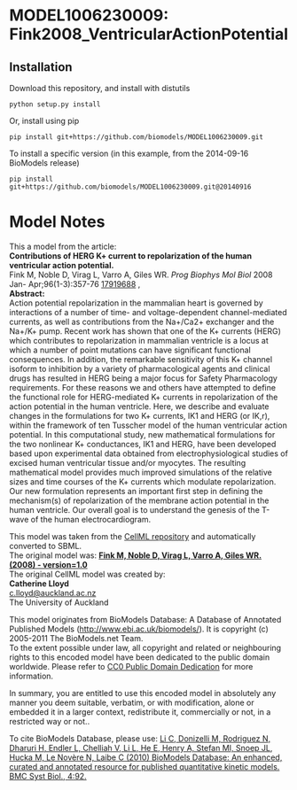# MODEL1006230009: Fink2008_VentricularActionPotential

## Installation

Download this repository, and install with distutils

`python setup.py install`

Or, install using pip

`pip install git+https://github.com/biomodels/MODEL1006230009.git`

To install a specific version (in this example, from the 2014-09-16 BioModels release)

`pip install git+https://github.com/biomodels/MODEL1006230009.git@20140916`


# Model Notes


This a model from the article:  
**Contributions of HERG K+ current to repolarization of the human ventricular action potential.**   
Fink M, Noble D, Virag L, Varro A, Giles WR. _Prog Biophys Mol Biol_ 2008 Jan-
Apr;96(1-3):357-76 [17919688](http://www.ncbi.nlm.nih.gov/pubmed/17919688) ,  
**Abstract:**   
Action potential repolarization in the mammalian heart is governed by
interactions of a number of time- and voltage-dependent channel-mediated
currents, as well as contributions from the Na+/Ca2+ exchanger and the Na+/K+
pump. Recent work has shown that one of the K+ currents (HERG) which
contributes to repolarization in mammalian ventricle is a locus at which a
number of point mutations can have significant functional consequences. In
addition, the remarkable sensitivity of this K+ channel isoform to inhibition
by a variety of pharmacological agents and clinical drugs has resulted in HERG
being a major focus for Safety Pharmacology requirements. For these reasons we
and others have attempted to define the functional role for HERG-mediated K+
currents in repolarization of the action potential in the human ventricle.
Here, we describe and evaluate changes in the formulations for two K+
currents, IK1 and HERG (or IK,r), within the framework of ten Tusscher model
of the human ventricular action potential. In this computational study, new
mathematical formulations for the two nonlinear K+ conductances, IK1 and HERG,
have been developed based upon experimental data obtained from
electrophysiological studies of excised human ventricular tissue and/or
myocytes. The resulting mathematical model provides much improved simulations
of the relative sizes and time courses of the K+ currents which modulate
repolarization. Our new formulation represents an important first step in
defining the mechanism(s) of repolarization of the membrane action potential
in the human ventricle. Our overall goal is to understand the genesis of the
T-wave of the human electrocardiogram.

This model was taken from the [CellML
repository](http://www.cellml.org/models) and automatically converted to SBML.  
The original model was: [ **Fink M, Noble D, Virag L, Varro A, Giles WR.
(2008) - version=1.0**
](http://models.cellml.org/exposure/b6d204fabafe50beac3d3e971a89f74b)  
The original CellML model was created by:  
**Catherine Lloyd**   
c.lloyd@auckland.ac.nz  
The University of Auckland  

This model originates from BioModels Database: A Database of Annotated
Published Models (http://www.ebi.ac.uk/biomodels/). It is copyright (c)
2005-2011 The BioModels.net Team.  
To the extent possible under law, all copyright and related or neighbouring
rights to this encoded model have been dedicated to the public domain
worldwide. Please refer to [CC0 Public Domain
Dedication](http://creativecommons.org/publicdomain/zero/1.0/) for more
information.

In summary, you are entitled to use this encoded model in absolutely any
manner you deem suitable, verbatim, or with modification, alone or embedded it
in a larger context, redistribute it, commercially or not, in a restricted way
or not..  
  
To cite BioModels Database, please use: [Li C, Donizelli M, Rodriguez N,
Dharuri H, Endler L, Chelliah V, Li L, He E, Henry A, Stefan MI, Snoep JL,
Hucka M, Le Novère N, Laibe C (2010) BioModels Database: An enhanced, curated
and annotated resource for published quantitative kinetic models. BMC Syst
Biol., 4:92.](http://www.ncbi.nlm.nih.gov/pubmed/20587024)


